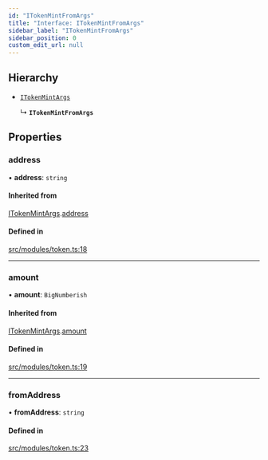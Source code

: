 ```yaml
---
id: "ITokenMintFromArgs"
title: "Interface: ITokenMintFromArgs"
sidebar_label: "ITokenMintFromArgs"
sidebar_position: 0
custom_edit_url: null
---
```


## Hierarchy

- [`ITokenMintArgs`](ITokenMintArgs)

  ↳ **`ITokenMintFromArgs`**

## Properties

### address

• **address**: `string`

#### Inherited from

[ITokenMintArgs](ITokenMintArgs).[address](ITokenMintArgs#address)

#### Defined in

[src/modules/token.ts:18](https://github.com/PrasoonPratham/nftlabs-sdk-ts/blob/3077f6d/src/modules/token.ts#L18)

___

### amount

• **amount**: `BigNumberish`

#### Inherited from

[ITokenMintArgs](ITokenMintArgs).[amount](ITokenMintArgs#amount)

#### Defined in

[src/modules/token.ts:19](https://github.com/PrasoonPratham/nftlabs-sdk-ts/blob/3077f6d/src/modules/token.ts#L19)

___

### fromAddress

• **fromAddress**: `string`

#### Defined in

[src/modules/token.ts:23](https://github.com/PrasoonPratham/nftlabs-sdk-ts/blob/3077f6d/src/modules/token.ts#L23)
